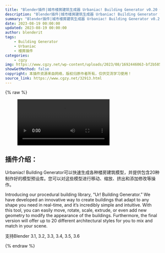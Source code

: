 ```yaml
---
title: "Blender插件|城市楼房建筑生成器 Urbaniac! Building Generator v0.20 +预设包"
description: "Blender插件|城市楼房建筑生成器 Urbaniac! Building Generator v0.20 +预设包"
summary: "Blender插件|城市楼房建筑生成器 Urbaniac! Building Generator v0.20 +预设包"
date: 2023-08-19 00:00:00
updated: 2023-08-19 00:00:00
author: blenderit
tags: 
    - Building Generator
    - Urbaniac
    - 楼房插件
categories:
    - cgzy
img: https://www.cgzy.net/wp-content/uploads/2023/08/1692446063-bf2b585aaeb7a04.webp
showGetMethod: false
copyright: 本插件资源来自网络，版权归原作者所有，仅供交流学习使用！
source_link: https://www.cgzy.net/32913.html
---
```


{% raw %}
<figure class="wp-block-video aligncenter"><video controls src="http://cloud.video.taobao.com/play/u/null/p/1/e/6/t/1/423398636091.mp4"></video></figure><div class="wp-block-pandastudio-title"><div class="title_style_01"><h2 id="h2-0">插件介绍：</h2></div></div><p class="is-style-text-indent-2em">Urbaniac! Building Generator可以快速生成各种楼房建筑模型，并提供包含20种制作好的模型预设库。您可以对这些模型进行移动、缩放、挤出和添加修改等操作。</p><p>Introducing our procedural building library, “Ur! Building Generator.” We have developed an innovative way to create buildings that adapt to any shape you need in real-time, and it’s incredibly simple and intuitive. With this tool, you can easily move, rotate, scale, extrude, or even add new geometry to modify the appearance of the buildings. Furthermore, the final version will offer up to 20 different architectural styles for you to mix and match in your scene.</p><div class="wp-block-pandastudio-tips"><div class="tip success "><p>支持Blender 3.1, 3.2, 3.3, 3.4, 3.5, 3.6</p>
</div></div>
<div style="display: none">cgzy</div>
{% endraw %}